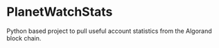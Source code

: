 # PlanetWatchStats
Python based project to pull useful account statistics from the Algorand block chain.
